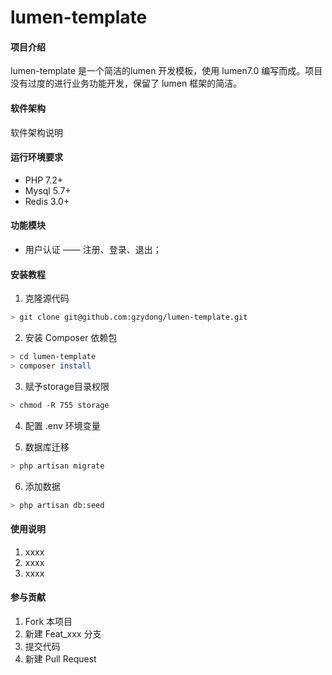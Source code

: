 # lumen-template

#### 项目介绍
lumen-template 是一个简洁的lumen 开发模板，使用 lumen7.0 编写而成。项目没有过度的进行业务功能开发，保留了 lumen 框架的简洁。

#### 软件架构
软件架构说明

#### 运行环境要求
- PHP 7.2+
- Mysql 5.7+
- Redis 3.0+

#### 功能模块
- 用户认证 —— 注册、登录、退出；

#### 安装教程

1. 克隆源代码
```bash
> git clone git@github.com:gzydong/lumen-template.git
```

2. 安装 Composer 依赖包
```bash
> cd lumen-template
> composer install
```

3. 赋予storage目录权限
```bash
> chmod -R 755 storage
```

4. 配置 .env 环境变量

5. 数据库迁移
```bash
> php artisan migrate 
```

6. 添加数据
```bash
> php artisan db:seed
```

#### 使用说明

1. xxxx
2. xxxx
3. xxxx

#### 参与贡献

1. Fork 本项目
2. 新建 Feat_xxx 分支
3. 提交代码
4. 新建 Pull Request
